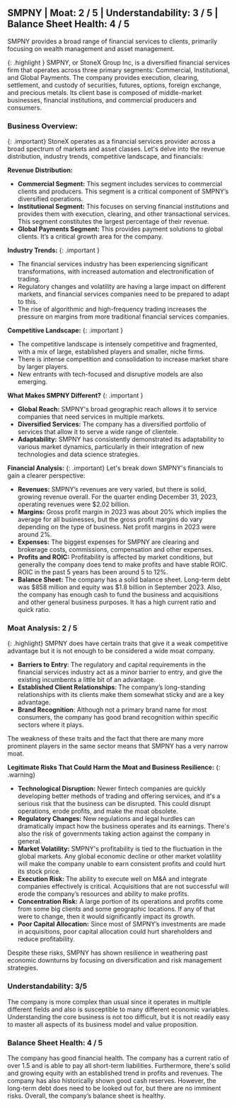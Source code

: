 ## SMPNY | Moat: 2 / 5 | Understandability: 3 / 5 | Balance Sheet Health: 4 / 5
SMPNY provides a broad range of financial services to clients, primarily focusing on wealth management and asset management.

{: .highlight }
SMPNY, or StoneX Group Inc, is a diversified financial services firm that operates across three primary segments: Commercial, Institutional, and Global Payments. The company provides execution, clearing, settlement, and custody of securities, futures, options, foreign exchange, and precious metals. Its client base is composed of middle-market businesses, financial institutions, and commercial producers and consumers.

### Business Overview:
{: .important}
StoneX operates as a financial services provider across a broad spectrum of markets and asset classes. Let's delve into the revenue distribution, industry trends, competitive landscape, and financials:

 **Revenue Distribution:**

 *   **Commercial Segment:** This segment includes services to commercial clients and producers. This segment is a critical component of SMPNY’s diversified operations.
  *   **Institutional Segment:** This focuses on serving financial institutions and provides them with execution, clearing, and other transactional services. This segment constitutes the largest percentage of their revenue. 
 *  **Global Payments Segment:** This provides payment solutions to global clients. It’s a critical growth area for the company. 

**Industry Trends:**
{: .important }
*  The financial services industry has been experiencing significant transformations, with increased automation and electronification of trading. 
*  Regulatory changes and volatility are having a large impact on different markets, and financial services companies need to be prepared to adapt to this. 
*  The rise of algorithmic and high-frequency trading increases the pressure on margins from more traditional financial services companies.

**Competitive Landscape:**
{: .important }
*   The competitive landscape is intensely competitive and fragmented, with a mix of large, established players and smaller, niche firms.
*   There is intense competition and consolidation to increase market share by larger players.
*   New entrants with tech-focused and disruptive models are also emerging.

**What Makes SMPNY Different?**
{: .important }
*   **Global Reach:** SMPNY's broad geographic reach allows it to service companies that need services in multiple markets.
*   **Diversified Services:** The company has a diversified portfolio of services that allow it to serve a wide range of clientele. 
*   **Adaptability:** SMPNY has consistently demonstrated its adaptability to various market dynamics, particularly in their integration of new technologies and data science strategies.

**Financial Analysis:**
{: .important}
Let's break down SMPNY's financials to gain a clearer perspective:
  *  **Revenues:** SMPNY’s revenues are very varied, but there is solid, growing revenue overall. For the quarter ending December 31, 2023, operating revenues were $2.02 billion.
  *   **Margins:** Gross profit margin in 2023 was about 20% which implies the average for all businesses, but the gross profit margins do vary depending on the type of business. Net profit margins in 2023 were around 2%.
   * **Expenses:** The biggest expenses for SMPNY are clearing and brokerage costs, commissions, compensation and other expenses. 
  *   **Profits and ROIC:** Profitability is affected by market conditions, but generally the company does tend to make profits and have stable ROIC. ROIC in the past 5 years has been around 5 to 12%. 
  *   **Balance Sheet:** The company has a solid balance sheet. Long-term debt was $858 million and equity was $1.8 billion in September 2023. Also, the company has enough cash to fund the business and acquisitions and other general business purposes. It has a high current ratio and quick ratio. 

### Moat Analysis: 2 / 5
{: .highlight}
SMPNY does have certain traits that give it a weak competitive advantage but it is not enough to be considered a wide moat company.
*  **Barriers to Entry**: The regulatory and capital requirements in the financial services industry act as a minor barrier to entry, and give the existing incumbents a little bit of an advantage.
*  **Established Client Relationships**: The company’s long-standing relationships with its clients make them somewhat sticky and are a key advantage. 
 *  **Brand Recognition**: Although not a primary brand name for most consumers, the company has good brand recognition within specific sectors where it plays.

The weakness of these traits and the fact that there are many more prominent players in the same sector means that SMPNY has a very narrow moat.

 **Legitimate Risks That Could Harm the Moat and Business Resilience:**
{: .warning}
*   **Technological Disruption:** Newer fintech companies are quickly developing better methods of trading and offering services, and it's a serious risk that the business can be disrupted. This could disrupt operations, erode profits, and make the moat obsolete.
*   **Regulatory Changes:** New regulations and legal hurdles can dramatically impact how the business operates and its earnings. There's also the risk of governments taking action against the company in general.
*   **Market Volatility:** SMPNY's profitability is tied to the fluctuation in the global markets. Any global economic decline or other market volatility will make the company unable to earn consistent profits and could hurt its stock price. 
 * **Execution Risk:** The ability to execute well on M&A and integrate companies effectively is critical. Acquisitions that are not successful will erode the company’s resources and ability to make profits. 
*  **Concentration Risk:** A large portion of its operations and profits come from some big clients and some geographic locations. If any of that were to change, then it would significantly impact its growth. 
*  **Poor Capital Allocation:** Since most of SMPNY’s investments are made in acquisitions, poor capital allocation could hurt shareholders and reduce profitability. 

Despite these risks, SMPNY has shown resilience in weathering past economic downturns by focusing on diversification and risk management strategies.

### Understandability: 3/5

The company is more complex than usual since it operates in multiple different fields and also is susceptible to many different economic variables. Understanding the core business is not too difficult, but it is not readily easy to master all aspects of its business model and value proposition.

### Balance Sheet Health: 4 / 5

The company has good financial health. The company has a current ratio of over 1.5 and is able to pay all short-term liabilities. Furthermore, there's solid and growing equity with an established trend in profits and revenues. The company has also historically shown good cash reserves. However, the long-term debt does need to be looked out for, but there are no imminent risks. Overall, the company’s balance sheet is healthy.

